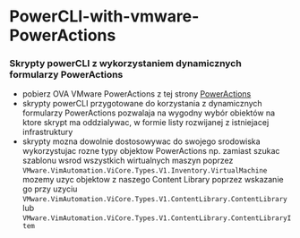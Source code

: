 # PowerCLI-with-vmware-PowerActions
### Skrypty powerCLI z wykorzystaniem dynamicznych formularzy PowerActions
- pobierz OVA VMware PowerActions z tej strony [PowerActions](https://flings.vmware.com/power-actions)
- skrypty powerCLI przygotowane do korzystania z dynamicznych formularzy PowerActions pozwalaja na wygodny wybór obiektów na ktore skrypt ma oddzialywac, w formie listy rozwijanej z istniejacej infrastruktury
- skrypty mozna dowolnie dostosowywac do swojego srodowiska wykorzystujac rozne typy objektow PowerActions np. zamiast szukac szablonu wsrod wszystkich wirtualnych maszyn poprzez `VMware.VimAutomation.ViCore.Types.V1.Inventory.VirtualMachine` mozemy uzyc objektow z naszego Content Library poprzez wskazanie go przy uzyciu `VMware.VimAutomation.ViCore.Types.V1.ContentLibrary.ContentLibrary` lub `VMware.VimAutomation.ViCore.Types.V1.ContentLibrary.ContentLibraryItem`
